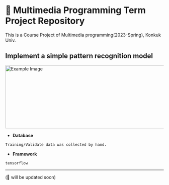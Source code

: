 # 📱 Multimedia Programming Term Project Repository

This is a Course Project of Multimedia programming(2023-Spring), Konkuk Univ.

## Implement a simple pattern recognition model
<img src="https://github.com/versatile0010/Multimedia/assets/96612168/9a51f0d0-06c3-42b5-a7c5-038e60b0b540" alt="Example Image" width="600" height="200">

- **Database**
```
Training/Validate data was collected by hand.
```
- **Framework**
```
tensorflow
```
---


(🔨 will be updated soon)
